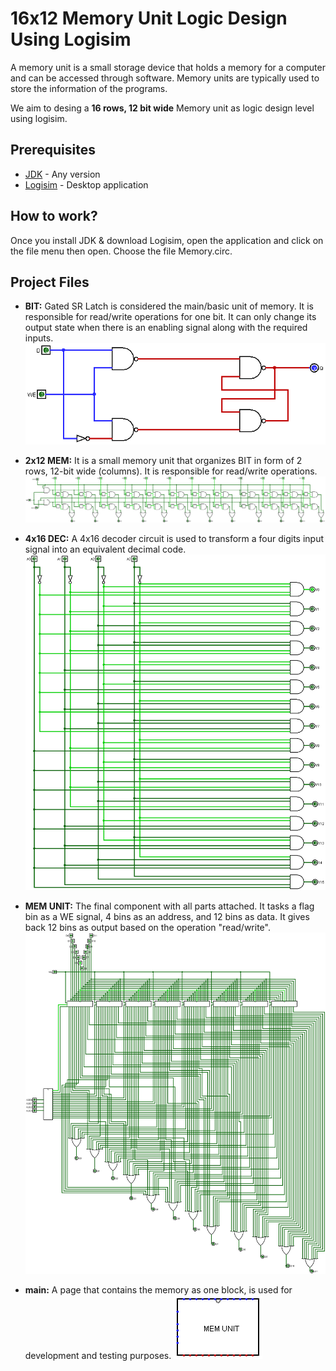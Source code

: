 # 16x12 Memory Unit Logic Design Using Logisim
A memory unit is a small storage device that holds a memory for a computer and can be accessed through software. Memory units are typically used to store the information of the programs.

We aim to desing a **16 rows, 12 bit wide** Memory unit as logic design level using logisim.


## Prerequisites
 - [JDK](https://www.oracle.com/java/technologies/downloads/) - Any version
 - [Logisim](http://www.cburch.com/logisim/) - Desktop application



## How to work?

Once you install JDK & download Logisim, open the application and click on the file menu then open. Choose the file Memory.circ.

## Project Files
 - **BIT:** Gated SR Latch is considered the main/basic unit of memory. It is responsible for read/write operations for one bit.  It can only change its output state when there is an enabling signal along with the required inputs. ![Design](images/BIT.png)

 - **2x12 MEM:** It is a small memory unit that organizes BIT in form of 2 rows, 12-bit wide (columns). It is responsible for read/write operations.![Design](images/2x12_MEM.png)

 - **4x16 DEC:** A 4x16 decoder circuit is used to transform a four digits input signal into an equivalent decimal code. ![Design](images/4x16_DEC.png)

 - **MEM UNIT:** The final component with all parts attached. It tasks a flag bin as a WE signal, 4 bins as an address, and 12 bins as data. It gives back 12 bins as output based on the operation "read/write". ![Design](images/MEM_UNIT.png)

 - **main:** A page that contains the memory as one block, is used for development and testing purposes. ![Design](images/main.png)